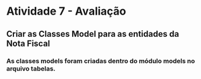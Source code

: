 # Atividade 7 - Avaliação

## Criar as Classes Model para as entidades da Nota Fiscal

### As classes models foram criadas dentro do módulo models no arquivo tabelas.

